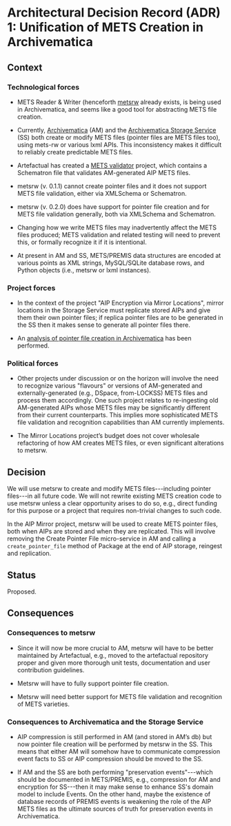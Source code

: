 # Architectural Decision Record (ADR) 1: Unification of METS Creation in Archivematica

## Context

### Technological forces

- METS Reader & Writer (henceforth [metsrw](https://github.com/artefactual-labs/mets-reader-writer) already exists, is being used in Archivematica, and seems like a good tool for abstracting METS file creation.

- Currently, [Archivematica](https://github.com/artefactual/archivematica) (AM) and the [Archivematica Storage Service](https://github.com/artefactual/archivematica-storage-service) (SS) both create or modify METS files (pointer files are METS files too), using mets-rw or various lxml APIs. This inconsistency makes it difficult to reliably create predictable METS files.

- Artefactual has created a [METS validator](https://github.com/artefactual/mets-validator) project, which contains a Schematron file that validates AM-generated AIP METS files.

- metsrw (v. 0.1.1) cannot create pointer files and it does not support METS file validation, either via XMLSchema or Schematron.

- metsrw (v. 0.2.0) does have support for pointer file creation and for METS file validation generally, both via XMLSchema and Schematron.

- Changing how we write METS files may inadvertently affect the METS files produced; METS validation and related testing will need to prevent this, or formally recognize it if it is intentional.

- At present in AM and SS, METS/PREMIS data structures are encoded at various points as XML strings, MySQL/SQLite database rows, and Python objects (i.e., metsrw or lxml instances).

### Project forces

- In the context of the project "AIP Encryption via Mirror Locations", mirror locations in the Storage Service must replicate stored AIPs and give them their own pointer files; if replica pointer files are to be generated in the SS then it makes sense to generate all pointer files there.

- An [analysis of pointer file creation in Archivematica](https://docs.google.com/document/d/1iyEz47TN0zmhPiOi8QVDfy0HxJPK-Ar8-8S9IR0lRC4/) has been performed.

### Political forces

- Other projects under discussion or on the horizon will involve the need to recognize various "flavours" or versions of AM-generated and externally-generated (e.g., DSpace, from-LOCKSS) METS files and process them accordingly. One such project relates to re-ingesting old AM-generated AIPs whose METS files may be significantly different from their current counterparts. This implies more sophisticated METS file validation and recognition capabilities than AM currently implements.

- The Mirror Locations project’s budget does not cover wholesale refactoring of how AM creates METS files, or even significant alterations to metsrw.


## Decision

We will use metsrw to create and modify METS files---including pointer files---in all future code. We will not rewrite existing METS creation code to use metsrw unless a clear opportunity arises to do so, e.g., direct funding for this purpose or a project that requires non-trivial changes to such code.

In the AIP Mirror project, metsrw will be used to create METS pointer files, both when AIPs are stored and when they are replicated. This will involve removing the Create Pointer File micro-service in AM and calling a `create_pointer_file` method of Package at the end of AIP storage, reingest and replication.


## Status

Proposed.

## Consequences

### Consequences to metsrw

- Since it will now be more crucial to AM, metsrw will have to be better maintained by Artefactual, e.g., moved to the artefactual repository proper and given more thorough unit tests, documentation and user contribution guidelines.

- Metsrw will have to fully support pointer file creation.

- Metsrw will need better support for METS file validation and recognition of METS varieties.

### Consequences to Archivematica and the Storage Service

- AIP compression is still performed in AM (and stored in AM’s db) but now pointer file creation will be performed by metsrw in the SS. This means that either AM will somehow have to communicate compression event facts to SS or AIP compression should be moved to the SS.

- If AM and the SS are both performing "preservation events"---which should be documented in METS/PREMIS, e.g., compression for AM and encryption for SS---then it may make sense to enhance SS's domain model to include Events.  On the other hand, maybe the existence of database records of PREMIS events is weakening the role of the AIP METS files as the ultimate sources of truth for preservation events in Archivematica.

